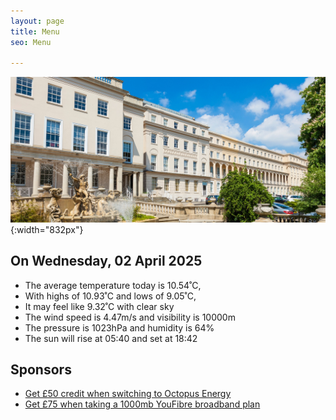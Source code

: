 ```yaml
---
layout: page
title: Menu
seo: Menu

---
```


![Logo](/images/logo.jpg){:width="832px"}

<!-- weather_marker starts -->
## On Wednesday, 02 April 2025

- The average temperature today is 10.54˚C,
- With highs of 10.93˚C and lows of 9.05˚C,
- It may feel like 9.32˚C with clear sky
- The wind speed is 4.47m/s and visibility is 10000m
- The pressure is 1023hPa and humidity is 64%
- The sun will rise at 05:40 and set at 18:42

<!-- weather_marker ends -->

## Sponsors

- [Get £50 credit when switching to Octopus Energy](https://bit.ly/3oD1nnS)
- [Get £75 when taking a 1000mb YouFibre broadband plan](https://aklam.io/91zWhU?)



